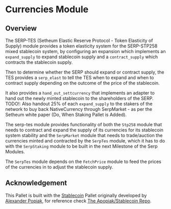 # Currencies Module

## Overview

 The SERP-TES (Setheum Elastic Reserve Protocol - Token Elasticity of Supply) 
 module provides a token elasticity system for the SERP-STP258 mixed stablecoin system, 
 by configuring an expansion which implements an `expand_supply` to expand stablecoin supply
 and a `contract_supply` which contracts the stablecoin supply.

 Then to determine whether the SERP should expand or contract supply, the TES provides
 a `serp_elast` to tell the TES when to expand and when to contract supply depending on 
 the outcome of the price of the stablecoin.

 It also provides a `hand_out_settcurrency` that implements an adapter to hand out the 
 newly minted stablecoin to the shareholders of the SERP.
 TODO!: Also handout 25% of each `expand_supply` to the stakers of the network to buy back NativeCurrency through SerpMarket - as per the
 Setheum white paper (Do, When Staking Pallet is Added).

 The serp-tes module provides functionality of both the `Stp258` module that needs 
 to contract and expand the supply of its currencies for its stablecoin system stability 
 and the `SerpMarket` module that needs to trade/auction the currencies minted and 
 contracted by the `SerpTes` module, which it has to do with the `SerpStaking` module to be 
 built in the next Milestone of the Serp Modules.
 
 The `SerpTes` module depends on the `FetchPrice` module to feed the prices of the 
 currencies in to adjust the stablecoin supply.

## Acknowledgement

This Pallet is built with the [Stablecoin](https://github.com/apopiak/stablecoin) Pallet originally developed by [Alexander Popiak](https://github.com/apopiak), for reference check [The Apopiak/Stablecoin Repo](https://github.com/apopiak/stablecoin).